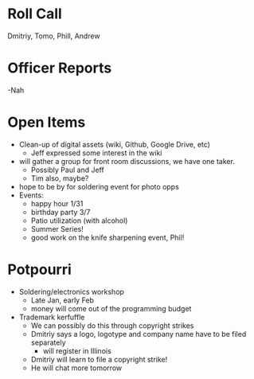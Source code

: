 Roll Call
=========
Dmitriy, Tomo, Phill, Andrew
  
Officer Reports
===============
-Nah

Open Items
==========
- Clean-up of digital assets (wiki, Github, Google Drive, etc)
  - Jeff expressed some interest in the wiki
- will gather a group for front room discussions, we have one taker.
  - Possibly Paul and Jeff
  - Tim also, maybe?
- hope to be by for soldering event for photo opps 
- Events:
  - happy hour 1/31
  - birthday party 3/7
  - Patio utilization (with alcohol)
  - Summer Series!
  - good work on the knife sharpening event, Phil!

  
Potpourri
=========
  - Soldering/electronics workshop
    - Late Jan, early Feb
    - money will come out of the programming budget
  - Trademark kerfuffle
    - We can possibly do this through copyright strikes
    - Dmitriy says a logo, logotype and company name have to be filed separately
      - will register in Illinois
    - Dmitriy will learn to file a copyright strike!
    - He will chat more tomorrow
